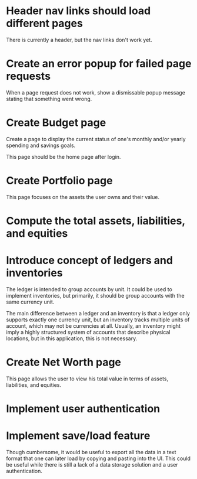 # Header nav links should load different pages

There is currently a header, but the nav links don't work yet.

# Create an error popup for failed page requests

When a page request does not work, show a dismissable popup message
stating that something went wrong.

# Create Budget page

Create a page to display the current status of one's monthly and/or
yearly spending and savings goals.

This page should be the home page after login.

# Create Portfolio page

This page focuses on the assets the user owns and their value.

# Compute the total assets, liabilities, and equities

# Introduce concept of ledgers and inventories

The ledger is intended to group accounts by unit. It could be used to
implement inventories, but primarily, it should be group accounts with
the same currency unit.

The main difference between a ledger and an inventory is that a ledger
only supports exactly one currency unit, but an inventory tracks multiple
units of account, which may not be currencies at all. Usually, an 
inventory might imply a highly structured system of accounts that
describe physical locations, but in this application, this is not
necessary.

# Create Net Worth page

This page allows the user to view his total value in terms of
assets, liabilities, and equities.

# Implement user authentication

# Implement save/load feature

Though cumbersome, it would be useful to export all the data in a text
format that one can later load by copying and pasting into the UI. This
could be useful while there is still a lack of a data storage solution
and a user authentication.